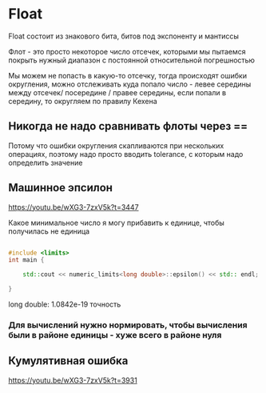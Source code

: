 # Float

Float состоит из знакового бита, битов под экспоненту и мантиссы

Флот - это просто некоторое число отсечек, которыми мы пытаемся покрыть нужный диапазон с постоянной относительной погрешностью

Мы можем не попасть в какую-то отсечку, тогда происходят ошибки округления,
можно отслеживать куда попало число - левее середины между отсечек/ посередине / правее середины,
если попали в середину, то округляем по правилу Кехена 


## Никогда не надо сравнивать флоты через ==
Потому что ошибки округления скапливаются при нескольких операциях, поэтому надо просто вводить tolerance, с которым надо определить значение


## Машинное эпсилон
https://youtu.be/wXG3-7zxV5k?t=3447

Какое минимальное число я могу прибавить к единице, чтобы получилась не единица
```cpp

#include <limits>
int main {

    std::cout << numeric_limits<long double>::epsilon() << std:: endl;

}
```

long double: 1.0842e-19 точность 


### Для вычислений нужно нормировать, чтобы вычисления были в районе единицы - хуже всего в районе нуля

## Кумулятивная ошибка
https://youtu.be/wXG3-7zxV5k?t=3931 